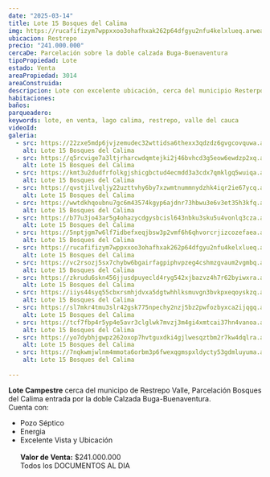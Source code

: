 ```yaml
---
date: "2025-03-14"
title: Lote 15 Bosques del Calima
img: https://rucafifizym7wppxxoo3ohafhxak262p64dfgyu2nfu4kelxlueq.arweave.ar/jQQCoKjOGfs997udtxwFPcCte0_3BlNimmlpxRF3XQk
ubicacion: Restrepo 
precio: "241.000.000"
cercaDe: Parcelación sobre la doble calzada Buga-Buenaventura
tipoPropiedad: Lote
estado: Venta
areaPropiedad: 3014
areaConstruida: 
descripcion: Lote con excelente ubicación, cerca del municipio Resterpo Valle
habitaciones:  
baños: 
parqueadero: 
keywords: lote, en venta, lago calima, restrepo, valle del cauca
videoId: 
galeria:
  - src: https://22zxe5mdp6jvjzemudec32wttidsa6thexx3qdzdz6gvgcovquwa.arweave.ar/1rNydYN_k1TkjKDILerTmgcgemcl77gPI8-NUwnVhSw
    alt: Lote 15 Bosques del Calima
  - src: https://q5rcvige7a3ltjrharcwdqmtejki2j46bvhcd3g5eow6ewdzp2xq.arweave.ar/h2IqoMT4NrmmJwRFYcGTIlSNJ54NTiHs3SOt4lh5fq8
    alt: Lote 15 Bosques del Calima
  - src: https://kmt3u2dudfrfolkgjshicgbctud4ecmdd3a3cdx7qmklgq5wuiqa.arweave.ar/Uye6aHQZYlctRkyOgRginQfCCYMewbEO_4MUs0O2oiA
    alt: Lote 15 Bosques del Calima
  - src: https://qvstjilvqljy22uzttvhy6by7xzwmtnummnydzhk4iqr2ie67ycq.arweave.ar/hWU0oXWC041qmZzqfHg4_fNmTbRjG4Hk6uIhHSCe_gU
    alt: Lote 15 Bosques del Calima
  - src: https://wwtdkhqoubnu7gc6m43574kgyp6ajdnr73hbwu3e6v3et35h3kfq.arweave.ar/taY1Hg6gW0-YXmc33_FGw_wEjbH-zhtTZPV2Se-n2os
    alt: Lote 15 Bosques del Calima
  - src: https://b77u3jo43ar5g4ohazycdgysbcisl643nbku3sku5u4vonlq3cza.arweave.ar/D_9NpdzYI9NxxwZwIZsSCJEl-5toVU3JVO05VzVw2LI
    alt: Lote 15 Bosques del Calima
  - src: https://5nptjgm7w6lf7idbefxeqjbsw3p2vmf6h6qhvorcrjizcozefaea.arweave.ar/6180mZ-3ll-gYSFuSCQytt-qsL4_oHq6IopRkTskKAg
    alt: Lote 15 Bosques del Calima
  - src: https://rucafifizym7wppxxoo3ohafhxak262p64dfgyu2nfu4kelxlueq.arweave.ar/jQQCoKjOGfs997udtxwFPcCte0_3BlNimmlpxRF3XQk
    alt: Lote 15 Bosques del Calima
  - src: https://vc2rsozj5sx7chybw6bgairfagpiphvpzeg4cshmzgvaum2vgmbq.arweave.ar/qLUZOynsr_EfAbeCYCIlAZ6Hnq_JDcFI7MmqCjNVMwM
    alt: Lote 15 Bosques del Calima
  - src: https://zkrudu6skn456jjusdpuyecld4ryg542xjbazvz4h7r62byiwxra.arweave.ar/yqNB09JTed8lNJDfTBBLHyODd5q6QgzXPD_j7QcIteI
    alt: Lote 15 Bosques del Calima
  - src: https://iiys44syq55cbxrsmhjdvxa5dgtwhhlksmuvgn3bvkpxeqoyskzq.arweave.ar/QjEucliHeiDeMmHSOtwdGadjnWqTKVM3YaqfckHYkrM
    alt: Lote 15 Bosques del Calima
  - src: https://sl7mkr4tmu3slr42gsk775npechy2nzj5bz2pwfozbyxca2ijqgq.arweave.ar/kv7FR5NlNyXHmjSV__WvII-NNynoc6fYrshxcQNITA0
    alt: Lote 15 Bosques del Calima
  - src: https://tcf7fbp4r5yp4e5avr3clglwk7mvzj3m4gi4xmtcai37hn4vanoa.arweave.ar/mIvyhfyPcP4ToKx2JZl2V9lcp2zhkcuyYgI387eVA1w
    alt: Lote 15 Bosques del Calima
  - src: https://yo7dybhjgwpz262oxop7hvtguxdki4gjlwesqztbm2r7kw4dqlra.arweave.ar/w748BOk1n517Truf89ZmpcakcMldiShmYWaj9VuDguI
    alt: Lote 15 Bosques del Calima
  - src: https://7nqkwmjwlnm4mmota6orbm3p6fwexqgmspxldycty53gdmluyuma.arweave.ar/-2CrMTZbWcYx0wedELNv8WxLwMyT7rHgU8d2YbF0xRg
    alt: Lote 15 Bosques del Calima
  
---
```


**Lote Campestre** cerca del municipo de Restrepo Valle, Parcelación Bosques del Calima entrada por la doble Calzada Buga-Buenaventura.<br>
Cuenta con: <br>
- Pozo Séptico
- Energia <br>
- Excelente Vista y Ubicación <br> <br>
**Valor de Venta:** $241.000.000 <br>
Todos los DOCUMENTOS AL DIA <br><br>